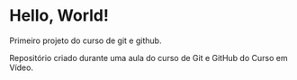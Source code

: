 # Hello, World!
 Primeiro projeto do curso de git e github.

 Repositório criado durante uma aula do curso de Git e GitHub do Curso em Vídeo.
 
